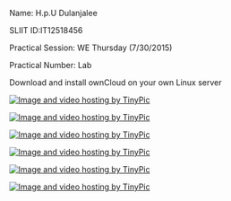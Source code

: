 
Name: H.p.U Dulanjalee

SLIIT ID:IT12518456

Practical Session: WE Thursday (7/30/2015)

Practical Number: Lab 


Download and install ownCloud on your own Linux server

<a href="http://tinypic.com?ref=jqkdar" target="_blank"><img src="http://i60.tinypic.com/jqkdar.jpg" border="0" alt="Image and video hosting by TinyPic"></a>

<a href="http://tinypic.com?ref=20qx9bm" target="_blank"><img src="http://i58.tinypic.com/20qx9bm.jpg" border="0" alt="Image and video hosting by TinyPic"></a>

<a href="http://tinypic.com?ref=2zrjdom" target="_blank"><img src="http://i59.tinypic.com/2zrjdom.jpg" border="0" alt="Image and video hosting by TinyPic"></a>

<a href="http://tinypic.com?ref=54u787" target="_blank"><img src="http://i62.tinypic.com/54u787.jpg" border="0" alt="Image and video hosting by TinyPic"></a>

<a href="http://tinypic.com?ref=oigody" target="_blank"><img src="http://i57.tinypic.com/oigody.jpg" border="0" alt="Image and video hosting by TinyPic"></a>

<a href="http://tinypic.com?ref=htimc2" target="_blank"><img src="http://i59.tinypic.com/htimc2.jpg" border="0" alt="Image and video hosting by TinyPic"></a>





